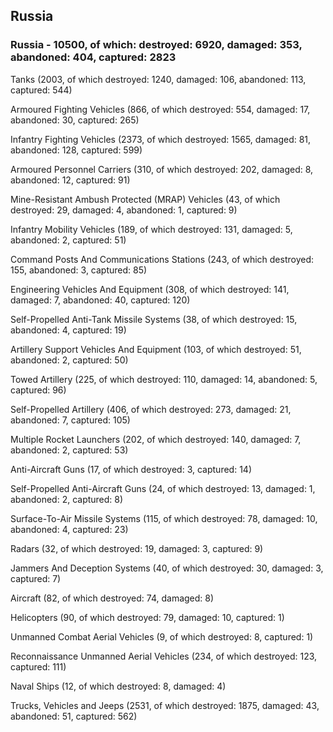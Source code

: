 
 
 ## Russia
 
 ### Russia - 10500, of which: destroyed: 6920, damaged: 353, abandoned: 404, captured: 2823

 

 

 Tanks (2003, of which destroyed: 1240, damaged: 106, abandoned: 113, captured: 544)

 Armoured Fighting Vehicles (866, of which destroyed: 554, damaged: 17, abandoned: 30, captured: 265)

 Infantry Fighting Vehicles (2373, of which destroyed: 1565, damaged: 81, abandoned: 128, captured: 599)

 Armoured Personnel Carriers (310, of which destroyed: 202, damaged: 8, abandoned: 12, captured: 91)

 Mine-Resistant Ambush Protected (MRAP) Vehicles (43, of which destroyed: 29, damaged: 4, abandoned: 1, captured: 9)

 Infantry Mobility Vehicles (189, of which destroyed: 131, damaged: 5, abandoned: 2, captured: 51)

 Command Posts And Communications Stations (243, of which destroyed: 155, abandoned: 3, captured: 85)

 Engineering Vehicles And Equipment (308, of which destroyed: 141, damaged: 7, abandoned: 40, captured: 120)

 Self-Propelled Anti-Tank Missile Systems (38, of which destroyed: 15, abandoned: 4, captured: 19)

 Artillery Support Vehicles And Equipment (103, of which destroyed: 51, abandoned: 2, captured: 50)

 Towed Artillery (225, of which destroyed: 110, damaged: 14, abandoned: 5, captured: 96)

 Self-Propelled Artillery (406, of which destroyed: 273, damaged: 21, abandoned: 7, captured: 105)

 Multiple Rocket Launchers (202, of which destroyed: 140, damaged: 7, abandoned: 2, captured: 53)

 Anti-Aircraft Guns (17, of which destroyed: 3, captured: 14)

 Self-Propelled Anti-Aircraft Guns (24, of which destroyed: 13, damaged: 1, abandoned: 2, captured: 8)

 Surface-To-Air Missile Systems (115, of which destroyed: 78, damaged: 10, abandoned: 4, captured: 23)

 Radars (32, of which destroyed: 19, damaged: 3, captured: 9)

 Jammers And Deception Systems (40, of which destroyed: 30, damaged: 3, captured: 7)

 Aircraft (82, of which destroyed: 74, damaged: 8)

 Helicopters (90, of which destroyed: 79, damaged: 10, captured: 1)

 Unmanned Combat Aerial Vehicles (9, of which destroyed: 8, captured: 1)

 Reconnaissance Unmanned Aerial Vehicles (234, of which destroyed: 123, captured: 111)

 Naval Ships (12, of which destroyed: 8, damaged: 4)

 Trucks, Vehicles and Jeeps (2531, of which destroyed: 1875, damaged: 43, abandoned: 51, captured: 562)

